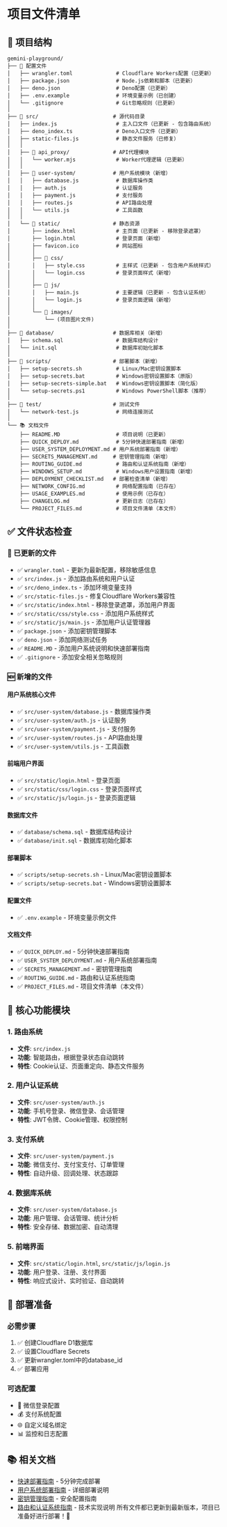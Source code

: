 # 项目文件清单
## 📁 项目结构
```
gemini-playground/
├── 📄 配置文件
│   ├── wrangler.toml              # Cloudflare Workers配置（已更新）
│   ├── package.json               # Node.js依赖和脚本（已更新）
│   ├── deno.json                  # Deno配置（已更新）
│   ├── .env.example               # 环境变量示例（已创建）
│   └── .gitignore                 # Git忽略规则（已更新）
│
├── 📂 src/                        # 源代码目录
│   ├── index.js                   # 主入口文件（已更新 - 包含路由系统）
│   ├── deno_index.ts              # Deno入口文件（已更新）
│   ├── static-files.js            # 静态文件服务（已修复）
│   │
│   ├── 📂 api_proxy/              # API代理模块
│   │   └── worker.mjs             # Worker代理逻辑（已更新）
│   │
│   ├── 📂 user-system/            # 用户系统模块（新增）
│   │   ├── database.js            # 数据库操作类
│   │   ├── auth.js                # 认证服务
│   │   ├── payment.js             # 支付服务
│   │   ├── routes.js              # API路由处理
│   │   └── utils.js               # 工具函数
│   │
│   └── 📂 static/                 # 静态资源
│       ├── index.html             # 主页面（已更新 - 移除登录遮罩）
│       ├── login.html             # 登录页面（新增）
│       ├── favicon.ico            # 网站图标
│       │
│       ├── 📂 css/
│       │   ├── style.css          # 主样式（已更新 - 包含用户系统样式）
│       │   └── login.css          # 登录页面样式（新增）
│       │
│       ├── 📂 js/
│       │   ├── main.js            # 主要逻辑（已更新 - 包含认证系统）
│       │   └── login.js           # 登录页面逻辑（新增）
│       │
│       └── 📂 images/
│           └── (项目图片文件)
│
├── 📂 database/                   # 数据库相关（新增）
│   ├── schema.sql                 # 数据库结构设计
│   └── init.sql                   # 数据库初始化脚本
│
├── 📂 scripts/                    # 部署脚本（新增）
│   ├── setup-secrets.sh           # Linux/Mac密钥设置脚本
│   ├── setup-secrets.bat          # Windows密钥设置脚本（原版）
│   ├── setup-secrets-simple.bat   # Windows密钥设置脚本（简化版）
│   └── setup-secrets.ps1          # Windows PowerShell脚本（推荐）
│
├── 📂 test/                       # 测试文件
│   └── network-test.js            # 网络连接测试
│
└── 📚 文档文件
    ├── README.MD                  # 项目说明（已更新）
    ├── QUICK_DEPLOY.md            # 5分钟快速部署指南（新增）
    ├── USER_SYSTEM_DEPLOYMENT.md # 用户系统部署指南（新增）
    ├── SECRETS_MANAGEMENT.md     # 密钥管理指南（新增）
    ├── ROUTING_GUIDE.md           # 路由和认证系统指南（新增）
    ├── WINDOWS_SETUP.md           # Windows用户设置指南（新增）
    ├── DEPLOYMENT_CHECKLIST.md   # 部署检查清单（新增）
    ├── NETWORK_CONFIG.md          # 网络配置指南（已存在）
    ├── USAGE_EXAMPLES.md          # 使用示例（已存在）
    ├── CHANGELOG.md               # 更新日志（已存在）
    └── PROJECT_FILES.md           # 项目文件清单（本文件）
```
## ✅ 文件状态检查
### 🔄 已更新的文件
- ✅ `wrangler.toml` - 更新为最新配置，移除敏感信息
- ✅ `src/index.js` - 添加路由系统和用户认证
- ✅ `src/deno_index.ts` - 添加环境变量支持
- ✅ `src/static-files.js` - 修复Cloudflare Workers兼容性
- ✅ `src/static/index.html` - 移除登录遮罩，添加用户界面
- ✅ `src/static/css/style.css` - 添加用户系统样式
- ✅ `src/static/js/main.js` - 添加用户认证管理器
- ✅ `package.json` - 添加密钥管理脚本
- ✅ `deno.json` - 添加网络测试任务
- ✅ `README.MD` - 添加用户系统说明和快速部署指南
- ✅ `.gitignore` - 添加安全相关忽略规则
### 🆕 新增的文件
#### 用户系统核心文件
- ✅ `src/user-system/database.js` - 数据库操作类
- ✅ `src/user-system/auth.js` - 认证服务
- ✅ `src/user-system/payment.js` - 支付服务
- ✅ `src/user-system/routes.js` - API路由处理
- ✅ `src/user-system/utils.js` - 工具函数
#### 前端用户界面
- ✅ `src/static/login.html` - 登录页面
- ✅ `src/static/css/login.css` - 登录页面样式
- ✅ `src/static/js/login.js` - 登录页面逻辑
#### 数据库文件
- ✅ `database/schema.sql` - 数据库结构设计
- ✅ `database/init.sql` - 数据库初始化脚本
#### 部署脚本
- ✅ `scripts/setup-secrets.sh` - Linux/Mac密钥设置脚本
- ✅ `scripts/setup-secrets.bat` - Windows密钥设置脚本
#### 配置文件
- ✅ `.env.example` - 环境变量示例文件
#### 文档文件
- ✅ `QUICK_DEPLOY.md` - 5分钟快速部署指南
- ✅ `USER_SYSTEM_DEPLOYMENT.md` - 用户系统部署指南
- ✅ `SECRETS_MANAGEMENT.md` - 密钥管理指南
- ✅ `ROUTING_GUIDE.md` - 路由和认证系统指南
- ✅ `PROJECT_FILES.md` - 项目文件清单（本文件）
## 🔧 核心功能模块
### 1. 路由系统
- **文件**: `src/index.js`
- **功能**: 智能路由，根据登录状态自动跳转
- **特性**: Cookie认证、页面重定向、静态文件服务
### 2. 用户认证系统
- **文件**: `src/user-system/auth.js`
- **功能**: 手机号登录、微信登录、会话管理
- **特性**: JWT令牌、Cookie管理、权限控制
### 3. 支付系统
- **文件**: `src/user-system/payment.js`
- **功能**: 微信支付、支付宝支付、订单管理
- **特性**: 自动升级、回调处理、状态跟踪
### 4. 数据库系统
- **文件**: `src/user-system/database.js`
- **功能**: 用户管理、会话管理、统计分析
- **特性**: 安全存储、数据加密、自动清理
### 5. 前端界面
- **文件**: `src/static/login.html`, `src/static/js/login.js`
- **功能**: 用户登录、注册、支付界面
- **特性**: 响应式设计、实时验证、自动跳转
## 🚀 部署准备
### 必需步骤
1. ✅ 创建Cloudflare D1数据库
2. ✅ 设置Cloudflare Secrets
3. ✅ 更新wrangler.toml中的database_id
4. ✅ 部署应用
### 可选配置
- 🔧 微信登录配置
- 💰 支付系统配置
- 🌐 自定义域名绑定
- 📊 监控和日志配置
## 📚 相关文档
- [快速部署指南](QUICK_DEPLOY.md) - 5分钟完成部署
- [用户系统部署指南](USER_SYSTEM_DEPLOYMENT.md) - 详细部署说明
- [密钥管理指南](SECRETS_MANAGEMENT.md) - 安全配置指南
- [路由和认证系统指南](ROUTING_GUIDE.md) - 技术实现说明
所有文件都已更新到最新版本，项目已准备好进行部署！🎉
